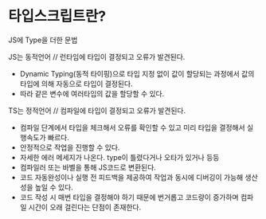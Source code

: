 # 타입스크립트란?
JS에 Type을 더한 문법

JS는 동적언어 // 런타임에 타입이 결정되고 오류가 발견된다.
- Dynamic Typing(동적 타이핑)으로 타입 지정 없이 값이 할당되는 과정에서 값의 타입에 의해 자동으로 타입이 결정된다.
- 따라 같은 변수에 여러타입의 값을 할당할 수 있다. 

TS는 정적언어 // 컴파일에 타입이 결정되고 오류가 발견된다. 
- 컴파일 단계에서 타입을 체크해서 오류를 확인할 수 있고 미리 타입을 결정해서 실행속도가 빠르다.
- 안정적으로 작업을 진행할 수 있다.
- 자세한 에러 메세지가 나온다. type이 틀렸다거나 오타가 있거나 등등
- 컴파일러 또는 바벨을 통해 JS코드로 변환된다.
- 코드 자동완성이나 실행 전 피드백을 제공하여 작업과 동시에 디버깅이 가능해 생산성을 높일 수 있다.
- 코드 작성 시 매번 타입을 결정해야 하기 때문에 번거롭고 코드량이 증가하며 컴파일 시간이 오래 걸린다는 단점이 존재한다.